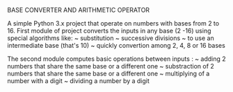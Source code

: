 BASE CONVERTER AND ARITHMETIC OPERATOR 	
			
			
			
A simple Python 3.x project that operate on numbers with bases from 2 to 16. First module of project
converts the inputs in any base (2 -16) using special algorithms like:
  ~ substitution
  ~ successive divisions 
  ~ to use an intermediate base (that's 10)
  ~ quickly convertion among 2, 4, 8 or 16 bases

The second module computes basic operations between inputs :
	~ adding 2 numbers that share the same base or a different one
	~ substraction of 2 numbers that share the same base or a different one
	~ multiplying of a number with a digit
	~ dividing a number by a digit
